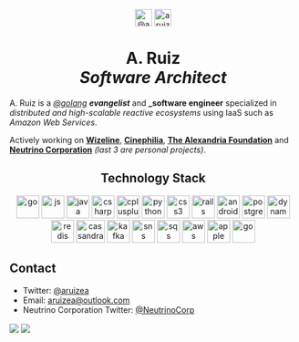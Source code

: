 <p align="center">
  <a href="https://twitter.com/aruizea" target="blank"><img align="center" src="https://cdn.jsdelivr.net/npm/simple-icons@3.0.1/icons/twitter.svg" alt="@aruizea" height="30" width="30"></a>
  <a href="https://linkedin.com/in/aruizmx" target="blank"><img align="center" src="https://cdn.jsdelivr.net/npm/simple-icons@3.0.1/icons/linkedin.svg" alt="aruizmx" height="30" width="30"></a>
</p>
<h1 align="center">
  A. Ruiz
  <br>
  <i>Software Architect</i>
</h1>

A. Ruiz is a _[@golang](https://github.com/golang) **evangelist**_ and **_software engineer** specialized in _distributed and high-scalable reactive ecosystems_ 
using IaaS such as _Amazon Web Services_.

Actively working on  [**Wizeline**](https://github.com/wizeline), [**Cinephilia**](https://github.com/maestre3d/cinephilia), [**The Alexandria Foundation**](https://github.com/alexandria-oss) and [**Neutrino Corporation**](https://github.com/neutrinocorp) _(last 3 are personal projects)_.

<h2 align="center">Technology Stack</h2>
<p align="center">
  <img src="https://devicons.github.io/devicon/devicon.git/icons/go/go-original.svg" alt="go" width="40" height="40"/> 
  <img src="https://devicons.github.io/devicon/devicon.git/icons/javascript/javascript-original.svg" alt="js" width="40" height="40"/> 
  <img src="https://devicons.github.io/devicon/devicon.git/icons/java/java-plain.svg" alt="java" width="40" height="40"/> 
  <img src="https://devicons.github.io/devicon/devicon.git/icons/csharp/csharp-plain.svg" alt="csharp" width="40" height="40"/> 
  <img src="https://devicons.github.io/devicon/devicon.git/icons/cplusplus/cplusplus-plain.svg" alt="cplusplus" width="40" height="40"/> 
  <img src="https://devicons.github.io/devicon/devicon.git/icons/python/python-original.svg" alt="python" width="40" height="40"/> 
  <img src="https://devicons.github.io/devicon/devicon.git/icons/angularjs/angularjs-plain.svg" alt="css3" width="40" height="40"/> 
  <img src="https://devicons.github.io/devicon/devicon.git/icons/react/react-original.svg" alt="rails" width="40" height="40"/> 
  <img src="https://devicons.github.io/devicon/devicon.git/icons/android/android-plain.svg" alt="android" width="40" height="40"/> 
  <img src="https://devicons.github.io/devicon/devicon.git/icons/postgresql/postgresql-plain.svg" alt="postgresql" width="40" height="40"/> 
  <img src="https://www.iconfinder.com/data/icons/amazon-aws-stencils/100/Database_copy_DynamoDB-512.png" alt="dynamodb" width="40" height="40"/> 
  <img src="https://devicons.github.io/devicon/devicon.git/icons/redis/redis-original.svg" alt="redis" width="40" height="40"/> 
  <img src="https://upload.wikimedia.org/wikipedia/commons/thumb/5/5e/Cassandra_logo.svg/640px-Cassandra_logo.svg.png" alt="cassandra" width="50" height="40"/> 
  <img src="https://elephy.tech/assets/images/services-ico/kafka.svg" alt="kafka" width="40" height="40"/> 
  <img src="https://www.iconfinder.com/data/icons/amazon-aws-stencils/100/App_Services_copy_Amazon_SNS-512.png" alt="sns" width="40" height="40"/> 
  <img src="https://www.iconfinder.com/data/icons/amazon-aws-stencils/100/App_Services_copy_Amazon_SQS-512.png" alt="sqs" width="40" height="40"/> 
  <img src="https://devicons.github.io/devicon/devicon.git/icons/amazonwebservices/amazonwebservices-original-wordmark.svg" alt="aws" width="40" height="40"/> 
  <img src="https://devicons.github.io/devicon/devicon.git/icons/apple/apple-original.svg" alt="apple" width="40" height="40"/> 
  <img src="https://devicons.github.io/devicon/devicon.git/icons/debian/debian-original.svg" alt="go" width="40" height="40"/> 
</p>


## Contact
- Twitter: [@aruizea](https://twitter.com/aruizea)
- Email: [aruizea@outlook.com](mailto:aruizea@outlook.com)
- Neutrino Corporation Twitter: [@NeutrinoCorp](https://twitter.com/NeutrinoCorp)

<p>
 <img align="center" src="https://github-readme-stats.vercel.app/api?username=maestre3d&show_icons=true&theme=tokyonight&count_private=true" />
 <img align="center" src="https://github-readme-stats.vercel.app/api/top-langs/?username=maestre3d&hide=css,html&theme=tokyonight&count_private=true" />
</p>
